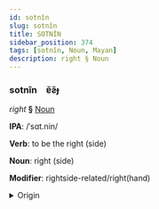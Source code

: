 ```yaml
---
id: sotnîn
slug: sotnîn
title: SOTNÎN
sidebar_position: 374
tags: [sotnîn, Noun, Mayan]
description: right § Noun
---
```


### sotnîn&emsp;<span kind="abugida">ɐ̆ƨ̃ɟ</span>

*right* **§** [Noun](../../tags/Noun)

**IPA**: /ˈsɑt.nin/

**Verb**: to be the right (side)

**Noun**: right (side)

**Modifier**: rightside-related/right(hand)

<details>
    <summary>Origin</summary>
    Q'eqchi' sa' nim /saʔ.nim/<br/>
    <em>Mayan Language Family</em>
</details>
